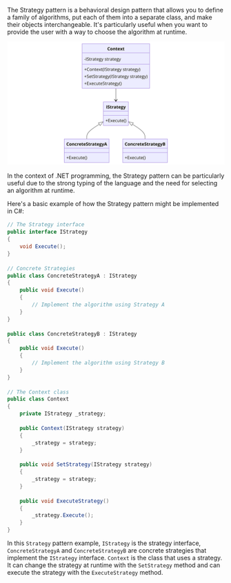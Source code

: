 ﻿The Strategy pattern is a behavioral design pattern that allows you to define a family of algorithms, put each of them into a separate class, and make their objects interchangeable. It's particularly useful when you want to provide the user with a way to choose the algorithm at runtime.

![Strategy.png](./Strategy.png)

In the context of .NET programming, the Strategy pattern can be particularly useful due to the strong typing of the language and the need for selecting an algorithm at runtime.

Here's a basic example of how the Strategy pattern might be implemented in C#:

```csharp
// The Strategy interface
public interface IStrategy
{
    void Execute();
}

// Concrete Strategies
public class ConcreteStrategyA : IStrategy
{
    public void Execute()
    {
        // Implement the algorithm using Strategy A
    }
}

public class ConcreteStrategyB : IStrategy
{
    public void Execute()
    {
        // Implement the algorithm using Strategy B
    }
}

// The Context class
public class Context
{
    private IStrategy _strategy;

    public Context(IStrategy strategy)
    {
        _strategy = strategy;
    }

    public void SetStrategy(IStrategy strategy)
    {
        _strategy = strategy;
    }

    public void ExecuteStrategy()
    {
        _strategy.Execute();
    }
}
```

In this `Strategy` pattern example, `IStrategy` is the strategy interface, `ConcreteStrategyA` and `ConcreteStrategyB` are concrete strategies that implement the `IStrategy` interface. `Context` is the class that uses a strategy. It can change the strategy at runtime with the `SetStrategy` method and can execute the strategy with the `ExecuteStrategy` method.